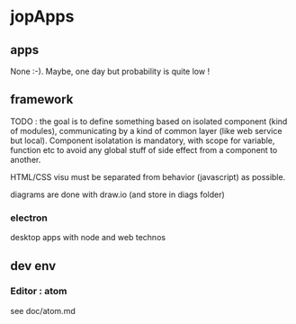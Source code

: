 # jopApps

## apps
None :-). Maybe, one day but probability is quite low !

## framework
TODO : the goal is to define something based on isolated component (kind of modules), communicating by a kind of common layer (like web service but local).
Component isolatation is mandatory, with scope for variable, function etc to avoid any global stuff of side effect from a component to another.

HTML/CSS visu must be separated from behavior (javascript) as possible.

diagrams are done with draw.io (and store in diags folder)

### electron
desktop apps with node and web technos

## dev env

### Editor : atom
see doc/atom.md
